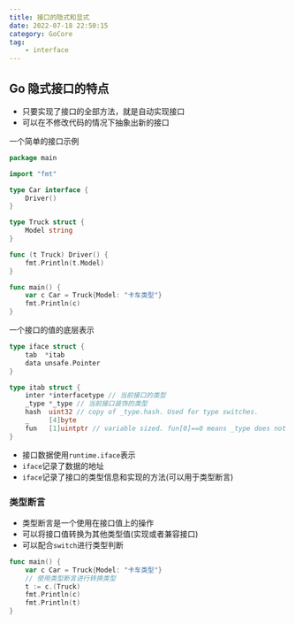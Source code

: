 ```yaml
---
title: 接口的隐式和显式
date: 2022-07-18 22:50:15
category: GoCore
tag:
    - interface
---
```


## Go 隐式接口的特点

-   只要实现了接口的全部方法，就是自动实现接口
-   可以在不修改代码的情况下抽象出新的接口

一个简单的接口示例

```go
package main

import "fmt"

type Car interface {
	Driver()
}

type Truck struct {
	Model string
}

func (t Truck) Driver() {
	fmt.Println(t.Model)
}

func main() {
	var c Car = Truck{Model: "卡车类型"}
	fmt.Println(c)
}

```

一个接口的值的底层表示

```go
type iface struct {
	tab  *itab
	data unsafe.Pointer
}

type itab struct {
	inter *interfacetype // 当前接口的类型
	_type *_type // 当前接口装饰的类型
	hash  uint32 // copy of _type.hash. Used for type switches.
	_     [4]byte
	fun   [1]uintptr // variable sized. fun[0]==0 means _type does not implement inter. 实现了哪些方法
}
```

-   接口数据使用`runtime.iface`表示
-   `iface`记录了数据的地址
-   `iface`记录了接口的类型信息和实现的方法(可以用于类型断言)

### 类型断言

-   类型断言是一个使用在接口值上的操作
-   可以将接口值转换为其他类型值(实现或者兼容接口)
-   可以配合`switch`进行类型判断

```go
func main() {
	var c Car = Truck{Model: "卡车类型"}
    // 使用类型断言进行转换类型
	t := c.(Truck)
	fmt.Println(c)
	fmt.Println(t)
}
```
